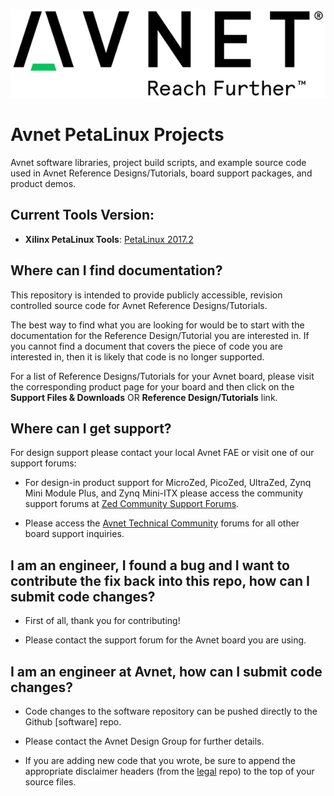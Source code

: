 ![alt text][logo]

Avnet PetaLinux Projects
========================

Avnet software libraries, project build scripts, and example source code used in Avnet Reference Designs/Tutorials, board support packages, and product demos.


Current Tools Version:
----------------------
* **Xilinx PetaLinux Tools**: [PetaLinux 2017.2]


Where can I find documentation?
------------------------------- 

This repository is intended to provide publicly accessible, revision controlled source code for Avnet Reference Designs/Tutorials.

The best way to find what you are looking for would be to start with the documentation for the Reference Design/Tutorial you are interested in.  If you cannot find a document that covers the piece of code you are interested in, then it is likely that code is no longer supported.

For a list of Reference Designs/Tutorials for your Avnet board, please visit the corresponding product page for your board and then click on the **Support Files & Downloads** OR **Reference Design/Tutorials** link.


Where can I get support?
------------------------

For design support please contact your local Avnet FAE or visit one of our support forums:

- For design-in product support for MicroZed, PicoZed, UltraZed, Zynq Mini Module Plus, and Zynq Mini-ITX please access the community support forums at [Zed Community Support Forums].

- Please access the [Avnet Technical Community] forums for all other board support inquiries.


I am an engineer, I found a bug and I want to contribute the fix back into this repo, how can I submit code changes?
--------------------------------------------------------------------------------------------------------------------

- First of all, thank you for contributing!

- Please contact the support forum for the Avnet board you are using.


I am an engineer at Avnet, how can I submit code changes?
---------------------------------------------------------

- Code changes to the software repository can be pushed directly to the Github [software] repo. 

- Please contact the Avnet Design Group for further details.

- If you are adding new code that you wrote, be sure to append the appropriate disclaimer headers (from the [legal] repo) to the top of your source files.

[PetaLinux 2017.2]:http://www.xilinx.com/products/design-tools/embedded-software/petalinux-sdk.html
[Avnet Technical Community]:http://community.em.avnet.com/
[Zed Community Support Forums]:http://www.minized.org/forum
[legal]:https://github.com/Avnet/legal
[logo]:https://github.com/Avnet/legal/blob/master/avnet_logo.png "Avnet"
